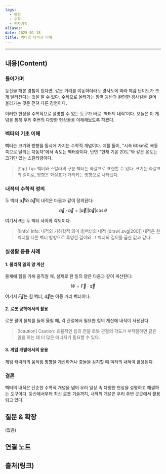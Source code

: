 ```yaml
---
tags:
  - 완성
  - 수학
  - 전자기학
aliases: 
date: 2025-01-18
title: 벡터의 내적과 이해
---
```


---

## 내용(Content)

### 들어가며

등산을 해본 경험이 있다면, 같은 거리를 이동하더라도 경사도에 따라 체감 난이도가 크게 달라진다는 것을 알 수 있다. 수직으로 올라가는 암벽 등반과 완만한 경사길을 걸어 올라가는 것은 전혀 다른 경험이다.

이러한 현상을 수학적으로 설명할 수 있는 도구가 바로 '벡터의 내적'이다. 오늘은 이 개념을 통해 우리 주변의 다양한 현상들을 이해해보도록 하겠다.

### 벡터의 기초 이해

벡터는 크기와 방향을 동시에 가지는 수학적 개념이다. 예를 들어, "시속 60km로 북동쪽으로 달리는 자동차"에서 속도는 벡터량이다. 반면 "현재 기온 20도"와 같은 온도는 크기만 있는 스칼라량이다.

> [!tip] Tip: 벡터와 스칼라의 구분
> 벡터는 화살표로 표현할 수 있다. 크기는 화살표의 길이로, 방향은 화살표가 가리키는 방향으로 나타낸다.

### 내적의 수학적 정의

두 벡터 $\vec{a}$와 $\vec{b}$의 내적은 다음과 같이 정의된다:

$$
\vec{a} \cdot \vec{b} = |\vec{a}||\vec{b}|\cos\theta
$$

여기서 $\theta$는 두 벡터 사이의 각도이다.

> [!info] Info: 내적의 기하학적 의미
> ![[벡터의 내적 (draw).svg|200]]
> 내적은 한 벡터를 다른 벡터 방향으로 투영한 길이와 그 벡터의 길이를 곱한 값과 같다.

### 실생활 응용 사례

#### 1. 물리적 일의 양 계산

물체에 힘을 가해 움직일 때, 실제로 한 일의 양은 다음과 같이 계산된다:

$$
W = \vec{F} \cdot \vec{d}
$$

여기서 $\vec{F}$는 힘 벡터, $\vec{d}$는 이동 거리 벡터이다.

#### 2. 로봇 공학에서의 활용

로봇 팔이 물체를 들어 올릴 때, 각 관절에서 필요한 힘의 계산에 내적이 사용된다.

> [!caution] Caution: 효율적인 힘의 전달
> 로봇 관절의 각도가 부적절하면 같은 일을 하는 데 더 많은 에너지가 필요할 수 있다.

#### 3. 게임 개발에서의 응용

게임 캐릭터의 움직임 방향을 계산하거나 충돌을 감지할 때 벡터의 내적이 활용된다.

### 결론

벡터의 내적은 단순한 수학적 개념을 넘어 우리 일상 속 다양한 현상을 설명하고 해결하는 도구이다. 등산에서부터 최신 로봇 기술까지, 내적의 개념은 우리 주변 곳곳에서 활용되고 있다.

## 질문 & 확장

(없음)

## 연결 노트

## 출처(링크)





